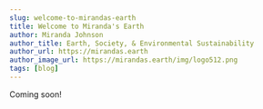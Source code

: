 ```yaml
---
slug: welcome-to-mirandas-earth
title: Welcome to Miranda's Earth
author: Miranda Johnson
author_title: Earth, Society, & Environmental Sustainability
author_url: https://mirandas.earth
author_image_url: https://mirandas.earth/img/logo512.png
tags: [blog]
---
```


Coming soon!
